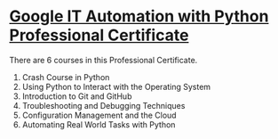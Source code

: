 # [Google IT Automation with Python Professional Certificate](https://www.coursera.org/professional-certificates/google-it-automation)


There are 6 courses in this Professional Certificate. 
1. Crash Course in Python
2. Using Python to Interact with the Operating System
3. Introduction to Git and GitHub
4. Troubleshooting and Debugging Techniques 
5. Configuration Management and the Cloud
6. Automating Real World Tasks with Python 



